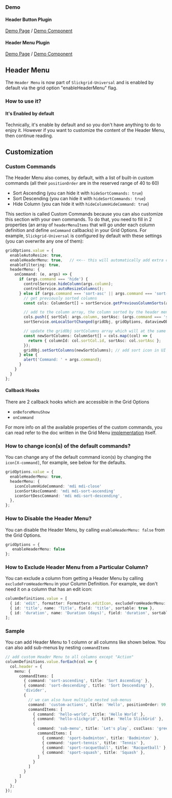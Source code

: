 ### Demo

#### Header Button Plugin
[Demo Page](https://ghiscoding.github.io/slickgrid-vue/#/slickgrid/Example7) / [Demo Component](https://github.com/ghiscoding/slickgrid-vue/blob/master/src/examples/slickgrid/Example7.tsx)

#### Header Menu Plugin
[Demo Page](https://ghiscoding.github.io/slickgrid-vue/#/slickgrid/Example8) / [Demo Component](https://github.com/ghiscoding/slickgrid-vue/blob/master/src/examples/slickgrid/Example8.tsx)

## Header Menu
The `Header Menu` is now part of `Slickgrid-Universal` and is enabled by default via the grid option "enableHeaderMenu" flag.

### How to use it?
#### It's Enabled by default
Technically, it's enable by default and so you don't have anything to do to enjoy it. However if you want to customize the content of the Header Menu, then continue reading.

## Customization
### Custom Commands
The Header Menu also comes, by default, with a list of built-in custom commands (all their `positionOrder` are in the reserved range of 40 to 60)
- Sort Ascending (you can hide it with `hideSortCommands: true`)
- Sort Descending (you can hide it with `hideSortCommands: true`)
- Hide Column (you can hide it with `hideColumnHideCommand: true`)

This section is called Custom Commands because you can also customize this section with your own commands. To do that, you need to fill in 2 properties (an array of `headerMenuItems` that will go under each column definition and define `onCommand` callbacks) in your Grid Options. For example, `Slickgrid-Universal` is configured by default with these settings (you can overwrite any one of them):
```ts
gridOptions.value = {
  enableAutoResize: true,
  enableHeaderMenu: true,   // <<-- this will automatically add extra custom commands
  enableFiltering: true,
  headerMenu: {
    onCommand: (e, args) => {
      if (args.command === 'hide') {
        controlService.hideColumn(args.column);
        controlService.autoResizeColumns();
      } else if (args.command === 'sort-asc' || args.command === 'sort-desc') {
        // get previously sorted columns
        const cols: ColumnSort[] = sortService.getPreviousColumnSorts(args.column.id + '');

        // add to the column array, the column sorted by the header menu
        cols.push({ sortCol: args.column, sortAsc: (args.command === 'sort-asc') });
        sortService.onLocalSortChanged(gridObj, gridOptions, dataviewObj, cols);

        // update the gridObj sortColumns array which will at the same add the visual sort icon(s) on the UI
        const newSortColumns: ColumnSort[] = cols.map((col) => {
          return { columnId: col.sortCol.id, sortAsc: col.sortAsc };
        });
        gridObj.setSortColumns(newSortColumns); // add sort icon in UI
      } else {
        alert('Command: ' + args.command);
      }
    }
  }
};
```
#### Callback Hooks
There are 2 callback hooks which are accessible in the Grid Options
- `onBeforeMenuShow`
- `onCommand`

For more info on all the available properties of the custom commands, you can read refer to the doc written in the Grid Menu [implementation](https://github.com/ghiscoding/slickgrid-universal/blob/master/packages/common/src/extensions/slickHeaderButtons.ts) itself.

### How to change icon(s) of the default commands?
You can change any of the default command icon(s) by changing the `icon[X-command]`, for example, see below for the defaults.
```ts
gridOptions.value = {
  enableHeaderMenu: true,
  headerMenu: {
    iconColumnHideCommand: 'mdi mdi-close'
    iconSortAscCommand: 'mdi mdi-sort-ascending'
    iconSortDescCommand: 'mdi mdi-sort-descending',
  },
};
```

### How to Disable the Header Menu?
You can disable the Header Menu, by calling `enableHeaderMenu: false` from the Grid Options.
```ts
gridOptions = {
   enableHeaderMenu: false
};
```

### How to Exclude Header Menu from a Particular Column?
You can exclude a column from getting a Header Menu by calling `excludeFromHeaderMenu` in your Column Definition. For example, we don't need it on a column that has an edit icon:

```ts
columnDefinitions.value = [
  { id: 'edit', formatter: Formatters.editIcon, excludeFromHeaderMenu: true, excludeFromExport: true },
  { id: 'title', name: 'Title', field: 'title', sortable: true },
  { id: 'duration', name: 'Duration (days)', field: 'duration', sortable: true },
];
```

### Sample
You can add Header Menu to 1 column or all columns like shown below. You can also add sub-menus by nesting `commandItems`

```ts
// add custom Header Menu to all columns except "Action"
columnDefinitions.value.forEach(col => {
  col.header = {
    menu: {
      commandItems: [
        { command: 'sort-ascending', title: 'Sort Ascending' },
        { command: 'sort-descending', title: 'Sort Descending' },
        'divider',
        {
          // we can also have multiple nested sub-menus
          command: 'custom-actions', title: 'Hello', positionOrder: 99,
          commandItems: [
            { command: 'hello-world', title: 'Hello World' },
            { command: 'hello-slickgrid', title: 'Hello SlickGrid' },
            {
              command: 'sub-menu', title: `Let's play`, cssClass: 'green', subMenuTitle: 'choose your game', subMenuTitleCssClass: 'text-italic salmon',
              commandItems: [
                { command: 'sport-badminton', title: 'Badminton' },
                { command: 'sport-tennis', title: 'Tennis' },
                { command: 'sport-racquetball', title: 'Racquetball' },
                { command: 'sport-squash', title: 'Squash' },
              ]
            }
          ]
        }
      ]
    }
  };
});
```
